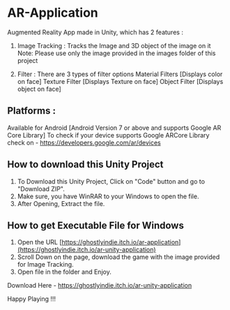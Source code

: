 # AR-Application
Augmented Reality App made in Unity, which has 2 features : 
1. Image Tracking : 
Tracks the Image and 3D object of the image on it
Note: Please use only the image provided in the images folder of this project

2. Filter : 
There are 3 types of filter options Material Filters [Displays color on face]
Texture Filter [Displays Texture on face]
Object Filter [Displays object on face]


## Platforms : 
Available for Android [Android Version 7 or above and supports Google AR Core Library]
To check if your device supports Google ARCore Library check on - https://developers.google.com/ar/devices


## How to download this Unity Project
1. To Download this Unity Project, Click on "Code" button and go to "Download ZIP".
2. Make sure, you have WinRAR to your Windows to open the file.
3. After Opening, Extract the file.

## How to get Executable File for Windows
1. Open the URL 
[https://ghostlyindie.itch.io/ar-application](https://ghostlyindie.itch.io/ar-unity-application)
2. Scroll Down on the page, download the game with the image provided for Image Tracking.
3. Open file in the folder and Enjoy.

Download Here - https://ghostlyindie.itch.io/ar-unity-application

Happy Playing !!!
